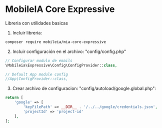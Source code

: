# MobileIA Core Expressive
Libreria con utilidades basicas

1. Incluir libreria:
```bash
composer require mobileia/mia-core-expressive
```
2. Incluir configuración en el archivo: "config/config.php"
```php
// Configurar modulo de emails
\Mobileia\Expressive\Config\ConfigProvider::class,

// Default App module config
//App\ConfigProvider::class,
```
3. Crear archivo de configuracion: "config/autoload/google.global.php":
```php
return [
    'google' => [
        'keyFilePath' => __DIR__ . '/../../google/credentials.json',
        'projectId' => 'project-id'
    ],
];
```